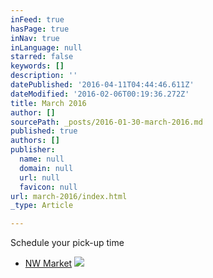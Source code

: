 ```yaml
---
inFeed: true
hasPage: true
inNav: true
inLanguage: null
starred: false
keywords: []
description: ''
datePublished: '2016-04-11T04:44:46.611Z'
dateModified: '2016-02-06T00:19:36.272Z'
title: March 2016
author: []
sourcePath: _posts/2016-01-30-march-2016.md
published: true
authors: []
publisher:
  name: null
  domain: null
  url: null
  favicon: null
url: march-2016/index.html
_type: Article

---
```

Schedule your pick-up time

* [NW Market][0]
![](https://the-grid-user-content.s3-us-west-2.amazonaws.com/f7493ab6-c2c5-480f-b442-2785ff9ea20c.JPG)

[0]: https://www.timetrade.com/book/JBQ7J